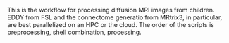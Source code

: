 This is the workflow for processing diffusion MRI images from children. EDDY from FSL and the connectome generatio from MRtrix3, in particular, are best parallelized on an HPC or the cloud. The order of the scripts is preprocessing, shell combination, processing.
